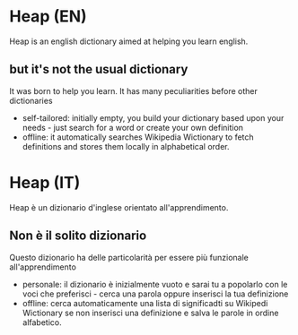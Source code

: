 # Heap (EN)
Heap is an english dictionary aimed at helping you learn english.

## but it's not the usual dictionary
It was born to help you learn. It has many peculiarities before other dictionaries

- self-tailored: initially empty, you build your dictionary based upon your needs - just search for a word or create your own definition
- offline: it automatically searches Wikipedia Wictionary to fetch definitions and stores them locally in alphabetical order.

# Heap (IT)
Heap è un dizionario d'inglese orientato all'apprendimento.

## Non è il solito dizionario
Questo dizionario ha delle particolarità per essere più funzionale all'apprendimento

- personale: il dizionario è inizialmente vuoto e sarai tu a popolarlo con le voci che preferisci - cerca una parola oppure inserisci la tua definizione
- offline: cerca automaticamente una lista di significadti su Wikipedi Wictionary se non inserisci una definizione e salva le parole in ordine alfabetico.
